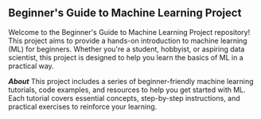 <h2>Beginner's Guide to Machine Learning Project</h2>

Welcome to the Beginner's Guide to Machine Learning Project repository! This project aims to provide a hands-on introduction to machine learning (ML) for beginners. Whether you're a student, hobbyist, or aspiring data scientist, this project is designed to help you learn the basics of ML in a practical way.


***About***
This project includes a series of beginner-friendly machine learning tutorials, code examples, and resources to help you get started with ML. Each tutorial covers essential concepts, step-by-step instructions, and practical exercises to reinforce your learning.

